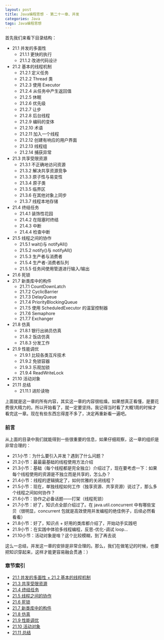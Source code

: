 ```yaml
---
layout: post
title: Java编程思想 - 第二十一章、并发
categories: Java
tags: Java编程思想
---
```


首先我们来看下目录结构：

* 21.1 并发的多面性
    * 21.1.1 更快的执行
    * 21.1.2 改进代码设计
* 21.2 基本的线程机制
    * 21.2.1 定义任务
    * 21.2.2 Thread 类
    * 21.2.3 使用 Executor
    * 21.2.4 从任务中产生返回值
    * 21.2.5 休眠
    * 21.2.6 优先级
    * 21.2.7 让步
    * 21.2.8 后台线程
    * 21.2.9 编码的变体
    * 21.2.10 术语
    * 21.2.11 加入一个线程
    * 21.2.12 创建有响应的用户界面
    * 21.2.13 线程组
    * 21.2.14 捕获异常
* 21.3 共享受限资源
    * 21.3.1 不正确地访问资源
    * 21.3.2 解决共享资源竞争
    * 21.3.3 原子性与易变性
    * 21.3.4 原子类
    * 21.3.5 临界区
    * 21.3.6 在其他对象上同步
    * 21.3.7 线程本地存储
* 21.4 终结任务
    * 21.4.1 装饰性花园
    * 21.4.2 在阻塞时终结
    * 21.4.3 中断
    * 21.4.4 检查中断
* 21.5 线程之间的协作
    * 21.5.1 wait()与 notifyAll()
    * 21.5.2 notify()与 notifyAll()
    * 21.5.3 生产者与消费者
    * 21.5.4 生产者-消费者队列
    * 21.5.5 任务间使用管道进行输入/输出
* 21.6 死锁
* 21.7 新类库中的构件
    * 21.7.1 CountDownLatch
    * 21.7.2 CyclicBarrier
    * 21.7.3 DelayQueue
    * 21.7.4 PriorityBlockingQueue
    * 21.7.5 使用 ScheduledExecutor 的温室控制器
    * 21.7.6 Semaphore
    * 21.7.7 Exchanger
* 21.8 仿真
    * 21.8.1 银行出纳员仿真
    * 21.8.2 饭店仿真
    * 21.8.3 分发工作
* 21.9 性能调优
    * 21.9.1 比较各类互斥技术
    * 21.9.2 免锁容器
    * 21.9.3 乐观加锁
    * 21.9.4 ReadWriteLock
* 21.10 活动对象
* 21.11 总结
    * 21.11.1 进阶读物

上面就是这一章的所有内容，其实这一章的内容很枯燥。如果想真正看懂，是要花费很大精力的。所以开始看了，就一定要坚持。我记得当时看了大概1周的时候才看完这一章。现在有些东西忘得差不多了，决定再重新看一遍吧。

### 前言

从上面的目录中我们就能得到一些很重要的信息，如果仔细观察，这一章的组织是非常合理的：

* 21.1小节：为什么要引入并发？遇到了什么问题？
* 21.2小节：最最最基础的线程使用方法介绍
* 21.3小节：基础（每个线程都是完全独立）介绍过了，现在要考虑一下：如果每个线程使用的资源是不独立而是共享的，怎么办？
* 21.4小节：线程的逻辑搞定了，如何优雅的关闭线程？
* 21.5小节：现在，单独线程如何工作（独享资源、共享资源）说过了，那么多个线程之间如何协作？
* 21.6小节：协作之必备话题——打架（线程死锁）
* 21.7小节：好了，知识点全部介绍过了。在 java.util.concurrent 中有哪些宝贝（很明显，concurrent 包就是高效使用并发编程的绝佳例子，后续必然看看看）
* 21.8小节：好了，知识点 + 好用的类库都介绍了，开始动手实践吧
* 21.9小节：在实践中体验多线程编程，反思-优化-调试 loop...
* 21.10小节：活动对象是啥？这个比较模糊，到了再去说

这么一总结，并发这一章的安排是非常合理的。那么，我们在做笔记的时候，也要把知识穿起来，这样才能更容易融会贯通：）

### 章节索引

* [21.1 并发的多面性 + 21.2 基本的线程机制](../thinking_in_java_chapter21-part01)
* [21.3 共享受限资源](../thinking_in_java_chapter21-part02)
* [21.4 终结任务](../thinking_in_java_chapter21-part03)
* [21.5 线程之间的协作](../thinking_in_java_chapter21-part04)
* [21.6 死锁](../thinking_in_java_chapter21-part05)
* [21.7 新类库中的构件](../thinking_in_java_chapter21-part06)
* [21.8 仿真](../thinking_in_java_chapter21-part07)
* [21.9 性能调优](../thinking_in_java_chapter21-part08)
* [21.10 活动对象](../thinking_in_java_chapter21-part09)
* [21.11 总结]()
